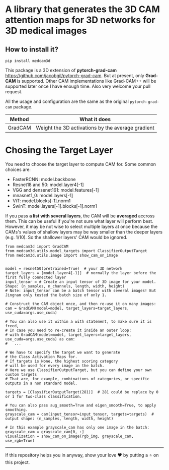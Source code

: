 # A library that generates the 3D CAM attention maps for 3D networks for 3D medical images

## How to install it?
`pip install medcam3d`

This package is a 3D extension of **pytorch-grad-cam** https://github.com/jacobgil/pytorch-grad-cam. But at present, only **Grad-CAM** is supported. Other CAM implementations like Grad-CAM++ will be supported later once I have enough time. Also very welcome your pull request.

All the usage and configuration are the same as the original `pytorch-grad-cam` package. 

| Method              | What it does                                                                                                                |
|---------------------|-----------------------------------------------------------------------------------------------------------------------------|
| GradCAM             | Weight the 3D activations by the average gradient                                                                           |



# Chosing the Target Layer
You need to choose the target layer to compute CAM for.
Some common choices are:
- FasterRCNN: model.backbone
- Resnet18 and 50: model.layer4[-1]
- VGG and densenet161: model.features[-1]
- mnasnet1_0: model.layers[-1]
- ViT: model.blocks[-1].norm1
- SwinT: model.layers[-1].blocks[-1].norm1

If you pass **a list with several layers**, the CAM will be **averaged** accross them.
This can be useful if you're not sure what layer will perform best.
However, it may be not wise to select multiple layers at once because the CAMs's values of shallow layers may be way smaller than the deeper layers (e.g. 1/10). So the shallower layers' CAM would be ignored.

```
from medcam3d import GradCAM
from medcam3d.utils.model_targets import ClassifierOutputTarget
from medcam3d.utils.image import show_cam_on_image


model = resnet50(pretrained=True)  # your 3D network
target_layers = [model.layer4[-1]]  # normally the layer before the first fully connected layer
input_tensor = # Create an input tensor of 3D image for your model. Shape: (n_samples, n_channels, length, width, height)
# Note: input_tensor can be a batch tensor with several images! But Jingnan only tested the batch size of only 1.

# Construct the CAM object once, and then re-use it on many images:
cam = GradCAM(model=model, target_layers=target_layers, use_cuda=args.use_cuda)

# You can also use it within a with statement, to make sure it is freed,
# In case you need to re-create it inside an outer loop:
# with GradCAM(model=model, target_layers=target_layers, use_cuda=args.use_cuda) as cam:
#   ...

# We have to specify the target we want to generate
# the Class Activation Maps for.
# If targets is None, the highest scoring category
# will be used for every image in the batch.
# Here we use ClassifierOutputTarget, but you can define your own custom targets
# That are, for example, combinations of categories, or specific outputs in a non standard model.

targets = [ClassifierOutputTarget(281)]  # 281 could be replace by 0 or 1 for two-class classification.

# You can also pass aug_smooth=True and eigen_smooth=True, to apply smoothing.
grayscale_cam = cam(input_tensor=input_tensor, targets=targets)  # output shape: (n_samples, length, width, height)

# In this example grayscale_cam has only one image in the batch:
grayscale_cam = grayscale_cam[0, :]
visualization = show_cam_on_image(rgb_img, grayscale_cam, use_rgb=True)
```

----------

If this repository helps you in anyway, show your love ❤️ by putting a ⭐ on this project. 


